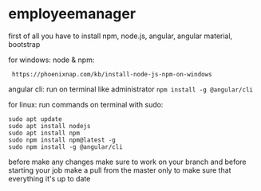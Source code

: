# employeemanager
first of all you have to install npm, node.js, angular, angular material, bootstrap

for windows: 
  node & npm:
   ```
    https://phoenixnap.com/kb/install-node-js-npm-on-windows
   ```
  
  angular cli:
    run on terminal like administrator
    ```
    npm install -g @angular/cli
    ```
    
  
for linux:
  run commands on terminal with sudo:
  
  ```
  sudo apt update
  sudo apt install nodejs
  sudo apt install npm
  sudo npm install npm@latest -g
  sudo npm install -g @angular/cli
  ```
before make any changes make sure to work on your branch and before starting your job make a pull from the master only to make sure that everything it's up to date
